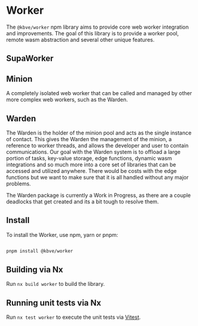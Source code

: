 # Worker

The `@kbve/worker` npm library aims to provide core web worker integration and improvements.
The goal of this library is to provide a worker pool, remote wasm abstraction and several other unique features.


## SupaWorker


## Minion

A completely isolated web worker that can be called and managed by other more complex web workers, such as the Warden.

## Warden

The Warden is the holder of the minion pool and acts as the single instance of contact.
This gives the Warden the management of the minion, a reference to worker threads, and allows the developer and user to contain communications.
Our goal with the Warden system is to offload a large portion of tasks, key-value storage, edge functions, dynamic wasm integrations and so much more into a core set of libraries that can be accessed and utilized anywhere.
There would be costs with the edge functions but we want to make sure that it is all handled without any major problems.

The Warden package is currently a Work in Progress, as there are a couple deadlocks that get created and its a bit tough to resolve them.

## Install

To install the Worker, use npm, yarn or pnpm:

```bash

pnpm install @kbve/worker

```

## Building via Nx

Run `nx build worker` to build the library.

## Running unit tests via Nx

Run `nx test worker` to execute the unit tests via [Vitest](https://vitest.dev/).
